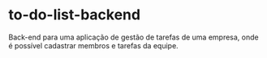 # to-do-list-backend
Back-end para uma aplicação de gestão de tarefas de uma empresa, onde é possível cadastrar membros e tarefas da equipe.
